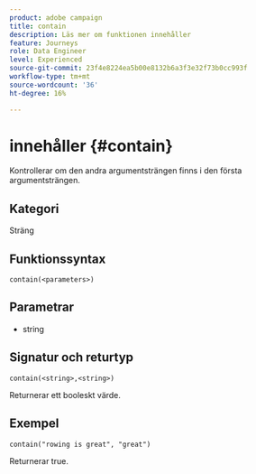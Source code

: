 ```yaml
---
product: adobe campaign
title: contain
description: Läs mer om funktionen innehåller
feature: Journeys
role: Data Engineer
level: Experienced
source-git-commit: 23f4e8224ea5b00e8132b6a3f3e32f73b0cc993f
workflow-type: tm+mt
source-wordcount: '36'
ht-degree: 16%

---
```


# innehåller {#contain}

Kontrollerar om den andra argumentsträngen finns i den första argumentsträngen.

## Kategori

Sträng

## Funktionssyntax

`contain(<parameters>)`

## Parametrar

* string

## Signatur och returtyp

`contain(<string>,<string>)`

Returnerar ett booleskt värde.

## Exempel

`contain("rowing is great", "great")`

Returnerar true.
